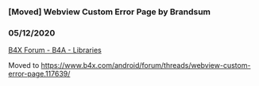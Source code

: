 ### [Moved] Webview Custom Error Page by Brandsum
### 05/12/2020
[B4X Forum - B4A - Libraries](https://www.b4x.com/android/forum/threads/110241/)

Moved to <https://www.b4x.com/android/forum/threads/webview-custom-error-page.117639/>